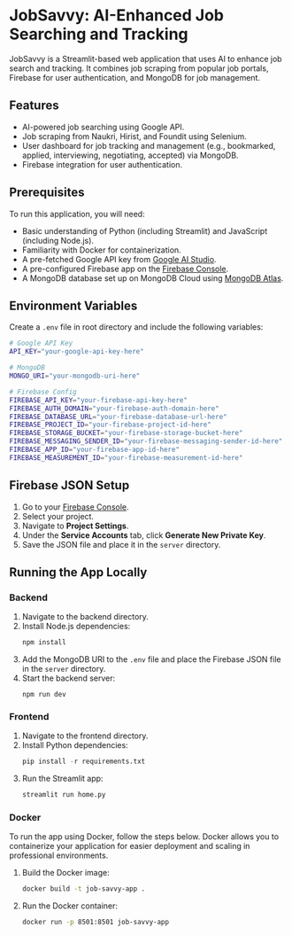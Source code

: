 # JobSavvy: AI-Enhanced Job Searching and Tracking

JobSavvy is a Streamlit-based web application that uses AI to enhance job search and tracking. It combines job scraping from popular job portals, Firebase for user authentication, and MongoDB for job management.

## Features
- AI-powered job searching using Google API.
- Job scraping from Naukri, Hirist, and Foundit using Selenium.
- User dashboard for job tracking and management (e.g., bookmarked, applied, interviewing, negotiating, accepted) via MongoDB.
- Firebase integration for user authentication.

## Prerequisites
To run this application, you will need:
- Basic understanding of Python (including Streamlit) and JavaScript (including Node.js).
- Familiarity with Docker for containerization.
- A pre-fetched Google API key from [Google AI Studio](https://aistudio.google.com/app/apikey).
- A pre-configured Firebase app on the [Firebase Console](https://console.firebase.google.com/).
- A MongoDB database set up on MongoDB Cloud using [MongoDB Atlas](https://www.mongodb.com/docs/atlas/getting-started/).

## Environment Variables
Create a `.env` file in root directory and include the following variables:

```bash
# Google API Key
API_KEY="your-google-api-key-here"

# MongoDB
MONGO_URI="your-mongodb-uri-here"

# Firebase Config
FIREBASE_API_KEY="your-firebase-api-key-here"
FIREBASE_AUTH_DOMAIN="your-firebase-auth-domain-here"
FIREBASE_DATABASE_URL="your-firebase-database-url-here"
FIREBASE_PROJECT_ID="your-firebase-project-id-here"
FIREBASE_STORAGE_BUCKET="your-firebase-storage-bucket-here"
FIREBASE_MESSAGING_SENDER_ID="your-firebase-messaging-sender-id-here"
FIREBASE_APP_ID="your-firebase-app-id-here"
FIREBASE_MEASUREMENT_ID="your-firebase-measurement-id-here"
```

## Firebase JSON Setup
1. Go to your [Firebase Console](https://console.firebase.google.com/).
2. Select your project.
3. Navigate to **Project Settings**.
4. Under the **Service Accounts** tab, click **Generate New Private Key**.
5. Save the JSON file and place it in the `server` directory.

## Running the App Locally

### Backend
1. Navigate to the backend directory.
2. Install Node.js dependencies:
   ```bash
   npm install
   ```
3. Add the MongoDB URI to the `.env` file and place the Firebase JSON file in the `server` directory.
4. Start the backend server:
   ```
   npm run dev
   ```
### Frontend
1. Navigate to the frontend directory.
2. Install Python dependencies:
   ```python
   pip install -r requirements.txt
   ```
3. Run the Streamlit app:
   ```python
   streamlit run home.py
   ```

### Docker
To run the app using Docker, follow the steps below. Docker allows you to containerize your application for easier deployment and scaling in professional environments.

1. Build the Docker image:
   ```bash
   docker build -t job-savvy-app .
   ```
2. Run the Docker container:
   ```bash
   docker run -p 8501:8501 job-savvy-app
   ```
